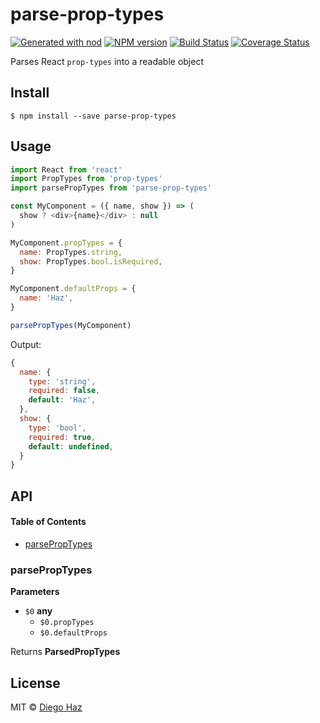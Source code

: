 # parse-prop-types

[![Generated with nod](https://img.shields.io/badge/generator-nod-2196F3.svg?style=flat-square)](https://github.com/diegohaz/nod)
[![NPM version](https://img.shields.io/npm/v/parse-prop-types.svg?style=flat-square)](https://npmjs.org/package/parse-prop-types)
[![Build Status](https://img.shields.io/travis/diegohaz/parse-prop-types/master.svg?style=flat-square)](https://travis-ci.org/diegohaz/parse-prop-types) [![Coverage Status](https://img.shields.io/codecov/c/github/diegohaz/parse-prop-types/master.svg?style=flat-square)](https://codecov.io/gh/diegohaz/parse-prop-types/branch/master)

Parses React `prop-types` into a readable object

## Install

    $ npm install --save parse-prop-types

## Usage

```js
import React from 'react'
import PropTypes from 'prop-types'
import parsePropTypes from 'parse-prop-types'

const MyComponent = ({ name, show }) => (
  show ? <div>{name}</div> : null
)

MyComponent.propTypes = {
  name: PropTypes.string,
  show: PropTypes.bool.isRequired,
}

MyComponent.defaultProps = {
  name: 'Haz',
}

parsePropTypes(MyComponent)
```

Output:

```js
{
  name: {
    type: 'string',
    required: false,
    default: 'Haz',
  },
  show: {
    type: 'bool',
    required: true,
    default: undefined,
  }
}
```

## API

<!-- Generated by documentation.js. Update this documentation by updating the source code. -->

#### Table of Contents

-   [parsePropTypes](#parseproptypes)

### parsePropTypes

**Parameters**

-   `$0` **any** 
    -   `$0.propTypes`  
    -   `$0.defaultProps`  

Returns **ParsedPropTypes** 

## License

MIT © [Diego Haz](https://github.com/diegohaz)
